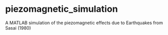 # piezomagnetic_simulation
A MATLAB simulation of the piezomagnetic effects due to Earthquakes from Sasai (1980)
